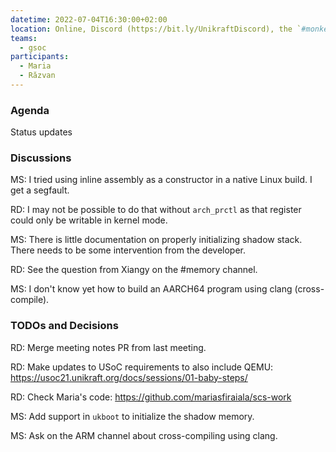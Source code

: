 ```yaml
---
datetime: 2022-07-04T16:30:00+02:00
location: Online, Discord (https://bit.ly/UnikraftDiscord), the `#monkey-business` voice channel
teams:
  - gsoc
participants:
  - Maria
  - Răzvan
---
```


### Agenda

Status updates

### Discussions

MS: I tried using inline assembly as a constructor in a native Linux build.
I get a segfault.

RD: I may not be possible to do that without `arch_prctl` as that register could only be writable in kernel mode.

MS: There is little documentation on properly initializing shadow stack.
There needs to be some intervention from the developer.

RD: See the question from Xiangy on the #memory channel.

MS: I don't know yet how to build an AARCH64 program using clang (cross-compile).

### TODOs and Decisions

RD: Merge meeting notes PR from last meeting.

RD: Make updates to USoC requirements to also include QEMU: https://usoc21.unikraft.org/docs/sessions/01-baby-steps/

RD: Check Maria's code: https://github.com/mariasfiraiala/scs-work

MS: Add support in `ukboot` to initialize the shadow memory.

MS: Ask on the ARM channel about cross-compiling using clang.
